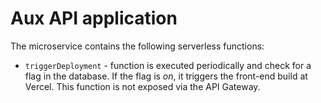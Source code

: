 # Aux API application

The microservice contains the following serverless functions:

* `triggerDeployment` - function is executed periodically and check for a flag in the database. If the flag is *on*, it triggers the front-end build at Vercel. This function is not exposed via the API Gateway.
